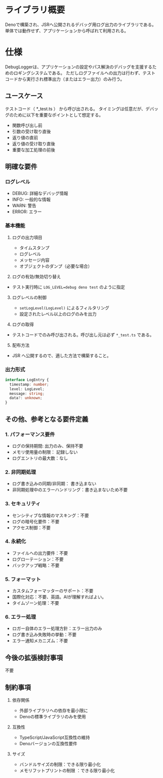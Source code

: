 # ライブラリ概要

Denoで構築され、JSRへ公開されるデバッグ用ログ出力のライブラリである。
単体では動作せず、アプリケーションから呼ばれて利用される。

# 仕様

DebugLoggerは、アプリケーションの設定やパス解決のデバッグを支援するためのロギングシステムである。
ただしログファイルへの出力は行わず、テストコードから実行され標準出力（またはエラー出力）のみ行う。

## ユースケース

テストコード（ *_test.ts ） から呼び出される。
タイミングは任意だが、デバッグのために以下を重要なポイントとして想定する。

- 関数呼び出し前
- 引数の受け取り直後
- 返り値の直前
- 返り値の受け取り直後
- 重要な加工処理の前後

## 明確な要件

### ログレベル

- DEBUG: 詳細なデバッグ情報
- INFO: 一般的な情報
- WARN: 警告
- ERROR: エラー

### 基本機能

1. ログの出力項目
   - タイムスタンプ
   - ログレベル
   - メッセージ内容
   - オブジェクトのダンプ（必要な場合）

2. ログの有効/無効切り替え

- テスト実行時に `LOG_LEVEL=debug deno test` のように指定

3. ログレベルの制御
   - `setLogLevel(LogLevel)` によるフィルタリング
   - 設定されたレベル以上のログのみを出力

4. ログの取得

- テストコードでのみ呼び出される。呼び出し元は必ず `*_test.ts` である。

5. 配布方法

- JSR へ公開するので、適した方法で構築すること。

### 出力形式

```typescript
interface LogEntry {
  timestamp: number;
  level: LogLevel;
  message: string;
  data?: unknown;
}
```

## その他、参考となる要件定義

### 1. パフォーマンス要件

- ログの保持期間: 出力のみ、保持不要
- メモリ使用量の制限： 記録しない
- ログエントリの最大数：なし

### 2. 非同期処理

- ログ書き込みの同期/非同期： 書き込まない
- 非同期処理中のエラーハンドリング：書き込まないため不要

### 3. セキュリティ

- センシティブな情報のマスキング：不要
- ログの暗号化要件：不要
- アクセス制御：不要

### 4. 永続化

- ファイルへの出力要件：不要
- ログローテーション：不要
- バックアップ戦略：不要

### 5. フォーマット

- カスタムフォーマッターのサポート：不要
- 国際化対応：不要、英語。AIが理解すればよい。
- タイムゾーン処理：不要

### 6. エラー処理

- ロガー自体のエラー処理方針：エラー出力のみ
- ログ書き込み失敗時の挙動：不要
- エラー通知メカニズム：不要

## 今後の拡張検討事項

不要

## 制約事項

1. 依存関係
   - 外部ライブラリへの依存を最小限に
   - Denoの標準ライブラリのみを使用

2. 互換性
   - TypeScript/JavaScript互換性の維持
   - Denoバージョンの互換性要件

3. サイズ
   - バンドルサイズの制限：できる限り最小化
   - メモリフットプリントの制限 ：できる限り最小化
